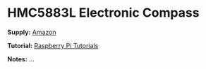 # HMC5883L Electronic Compass

**Supply:** [Amazon](https://www.amazon.ca/gp/product/B07YFT1XD6/ref=ppx_yo_dt_b_asin_title_o00_s01?ie=UTF8&psc=1)

**Tutorial:** [Raspberry Pi Tutorials](https://tutorials-raspberrypi.com/build-your-own-raspberry-pi-compass-hmc5883l)

**Notes:** ...
